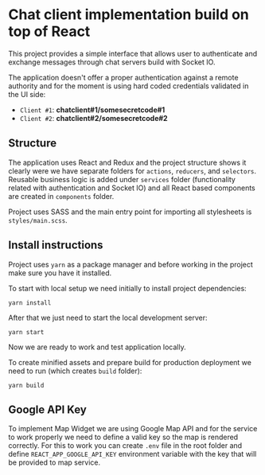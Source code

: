 # Chat client implementation build on top of React

This project provides a simple interface that allows user to authenticate and exchange messages through chat servers build with Socket IO.

The application doesn't offer a proper authentication against a remote authority and for the moment is using hard coded credentials validated in the UI side:

- `Client #1`: **chatclient#1/somesecretcode#1**
- `Client #2`: **chatclient#2/somesecretcode#2**

## Structure

The application uses React and Redux and the project structure shows it clearly were we have separate folders for `actions`, `reducers`, and `selectors`. Reusable business logic is added under `services` folder (functionality related with authentication and Socket IO) and all React based components are created in `components` folder. 

Project uses SASS and the main entry point for importing all stylesheets is `styles/main.scss`.

## Install instructions

Project uses `yarn` as a package manager and before working in the project make sure you have it installed.

To start with local setup we need initially to install project dependencies:

```
yarn install
```

After that we just need to start the local development server:

```
yarn start
```

Now we are ready to work and test application locally.

To create minified assets and prepare build for production deployment we need to run (which creates `build` folder):

```
yarn build
```

## Google API Key

To implement Map Widget we are using Google Map API and for the service to work properly we need to define a valid key so the map is rendered correctly. For this to work you can create `.env` file in the root folder and define `REACT_APP_GOOGLE_API_KEY` environment variable with the key that will be provided to map service.
